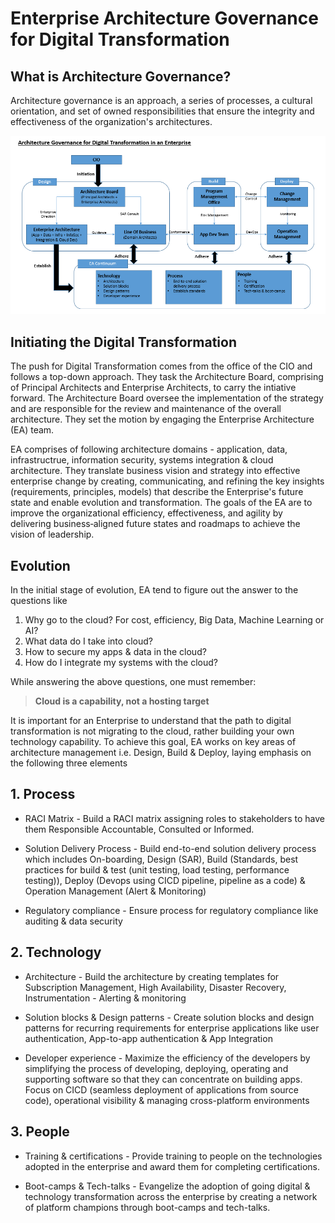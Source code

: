 # Enterprise Architecture Governance for Digital Transformation

## What is Architecture Governance?
Architecture governance is an approach, a series of processes, a cultural orientation, and set of owned responsibilities that ensure the integrity and effectiveness of the organization's architectures.

![Alt text](/images/ArchitectureGovernance.PNG)

## Initiating the Digital Transformation
The push for Digital Transformation comes from the office of the CIO and follows a top-down approach. They task the Architecture Board, comprising of Principal Architects and Enterprise Architects, to carry the intiative forward. The Architecture Board oversee the implementation of the strategy and are responsible for the review and maintenance of the overall architecture. They set the motion by engaging the Enterprise Architecture (EA) team.

EA comprises of following architecture domains - application, data, infrastructrue, information security, systems integration & cloud architecture. They translate business vision and strategy into effective enterprise change by creating, communicating, and refining the key insights (requirements, principles, models) that describe the Enterprise's future state and enable evolution and transformation. The goals of the EA are to improve the organizational efficiency, effectiveness, and agility by delivering business‐aligned future states and roadmaps to achieve the vision of leadership.

## Evolution
In the initial stage of evolution, EA tend to figure out the answer to the questions like 
1. Why go to the cloud? For cost, efficiency, Big Data, Machine Learning or AI?
2. What data do I take into cloud?
3. How to secure my apps & data in the cloud?
4. How do I integrate my systems with the cloud?

While answering the above questions, one must remember: 
> **Cloud is a capability, not a hosting target**

It is important for an Enterprise to understand that the path to digital transformation is not migrating to the cloud, rather building your own technology capability. To achieve this goal, EA works on key areas of architecture management i.e. Design, Build & Deploy, laying emphasis on the following three elements

## 1. Process
* RACI Matrix - Build a RACI matrix assigning roles to stakeholders to have them Responsible Accountable, Consulted or Informed.

* Solution Delivery Process - Build end-to-end solution delivery process which includes On-boarding, Design (SAR), Build (Standards, best practices for build & test (unit testing, load testing, performance testing)), Deploy (Devops using CICD pipeline, pipeline as a code) & Operation Management (Alert & Monitoring)

* Regulatory compliance - Ensure process for regulatory compliance like auditing & data security

## 2. Technology
* Architecture - Build the architecture by creating templates for Subscription Management, High Availability, Disaster Recovery, Instrumentation - Alerting & monitoring

* Solution blocks & Design patterns - Create solution blocks and design patterns for recurring requirements for enterprise applications like user authentication, App-to-app authentication & App Integration

* Developer experience - Maximize the efficiency of the developers by simplifying the process of developing, deploying, operating and supporting software so that they can concentrate on building apps. Focus on CICD (seamless deployment of applications from source code), operational visibility & managing cross-platform environments

## 3. People
* Training & certifications - Provide training to people on the technologies adopted in the enterprise and award them for completing certifications.

* Boot-camps & Tech-talks - Evangelize the adoption of going digital & technology transformation across the enterprise by creating a network of platform champions through boot-camps and tech-talks.
